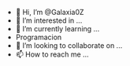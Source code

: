 - 👋 Hi, I’m @Galaxia0Z
- 👀 I’m interested in ...
- 🌱 I’m currently learning ...
- Programacion
- 💞️ I’m looking to collaborate on ...
- 📫 How to reach me ...

<!---
Galaxia0Z/Galaxia0Z is a ✨ special ✨ repository because its `README.md` (this file) appears on your GitHub profile.
You can click the Preview link to take a look at your changes.
--->
